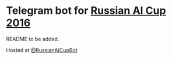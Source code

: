 # Telegram bot for [Russian AI Cup 2016](http://russianaicup.ru/)

README to be added.

Hosted at [@RussianAICupBot](https://telegram.me/russianaicupbot)